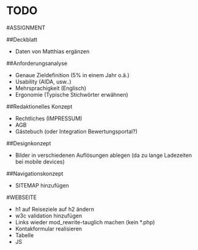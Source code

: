 TODO
================

#ASSIGNMENT

##Deckblatt

* Daten von Matthias ergänzen  

##Anforderungsanalyse

* Genaue Zieldefinition (5% in einem Jahr o.ä.)  
* Usability (AIDA, usw..)  
 * Mehrsprachigkeit (Englisch)  
* Ergonomie (Typische Stichwörter erwähnen)  

##Redaktionelles Konzept

* Rechtliches (IMPRESSUM)  
* AGB  
* Gästebuch (oder Integration Bewertungsportal?)  

##Designkonzept

* Bilder in verschiedenen Auflösungen ablegen (da zu lange Ladezeiten bei mobile devices)  

##Navigationskonzept

* SITEMAP hinzufügen  


#WEBSEITE

* h1 auf Reiseziele auf h2 ändern
* w3c validation hinzufügen
* Links wieder mod_rewrite-tauglich machen (kein *.php)  
* Kontakformular realisieren  
 * Tabelle  
 * JS  
